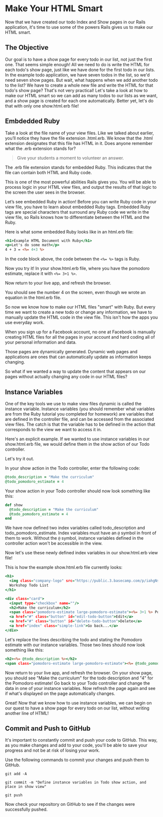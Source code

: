 # Make Your HTML Smart

Now that we have created our todo Index and Show pages in our Rails application, it's time to use some of the powers Rails gives us to make our HTML smart.

## The Objective
Our goal is to have a show page for every todo in our list, not just the first one. That seems simple enough! All we need to do is write the HTML for each todo's show page, just like we have done for the first todo in our lists. In the example todo application, we have seven todos in the list, so we'd need seven show pages. But wait, what happens when we add another todo to the list? We have to create a whole new file and write the HTML for that todo's show page? That's not very practical! Let's take a look at how to make our HTML smart so we can add as many todos to our lists as we want, and a show page is created for each one automatically. Better yet, let's do that with only one show.html.erb file!

## Embdedded Ruby
Take a look at the file name of your view files. Like we talked about earlier, you’ll notice they have the file extension .html.erb. We know that the .html extension designates that this file has HTML in it. Does anyone remember what the .erb extension stands for?

>Give your students a moment to volunteer an answer.

The .erb file extension stands for embedded Ruby. This indicates that the file can contain both HTML and Ruby code.

This is one of the most powerful abilities Rails gives you. You will be able to process logic in your HTML view files, and output the results of that logic to the screen the user sees in the browser.

Let’s see embedded Ruby in action! Before you can write Ruby code in your view file, you have to learn about embedded Ruby tags. Embedded Ruby tags are special characters that surround any Ruby code we write in the view file, so Rails knows how to differentiate between the HTML and the Ruby.

Here is what some embedded Ruby looks like in an html.erb file:
```html.erb
<h1>Example HTML Document with Ruby</h1>
<p>Let's do some math</p>
4 + 3 = <%= 4+3 %>
```

In the code block above, the code between the `<%= %>` tags is Ruby.

Now you try it! In your show.html.erb file, where you have the pomodoro estimate, replace it with `<%= 3+1 %>`.

Now return to your live app, and refresh the browser.

You should see the number 4 on the screen, even though we wrote an equation in the html.erb file.

So now we know how to make our HTML files "smart" with Ruby. But every time we want to create a new todo or change any information, we have to manually update the HTML code in the view file. This isn't how the apps you use everyday work.

When you sign up for a Facebook account, no one at Facebook is manually creating HTML files for all the pages in your account and hard coding all of your personal information and data.

Those pages are dynamically generated. Dynamic web pages and applications are ones that can automatically update as information keeps changing.

So what if we wanted a way to update the content that appears on our pages without actually changing any code in our HTML files?

## Instance Variables
One of the key tools we use to make view files dynamic is called the instance variable. Instance variables (you should remember what variables are from the Ruby tutorial you completed for homework) are variables that are defined in the controller file, and can be accessed from the associated view files. The catch is that the variable has to be defined in the action that corresponds to the view we want to access it in.

Here's an explicit example. If we wanted to use instance variables in our show.html.erb file, we would define them in the show action of our Todo controller.

Let's try it out.

In your show action in the Todo controller, enter the following code:
```ruby
@todo_description = "Make the curriculum"
@todo_pomodoro_estimate = 4
```

Your show action in your Todo controller should now look something like this:
```ruby
def show
  @todo_description = "Make the curriculum"
  @todo_pomodoro_estimate = 4
end
```

We have now defined two index variables called todo_description and todo_pomodoro_estimate. Index variables must have an `@` symbol in front of them to work. Without the `@` symbol, instance variables defined in the controller action won't be accessible in the view.

Now let's use these newly defined index variables in our show.html.erb view file!

This is how the example show.html.erb file currently looks:
```html.erb
<h1>
  <img class="company-logo" src="https://public.3.basecamp.com/p/iahgNshn1oKq98sWGf1q89Vo/uploads/511042491/download/CodeNow%20Logo.png"></img>
  Workshop Todo List
</h1>

<div class="card">
  <input type="checkbox" name=""/>
  <h2>Make the curriculum</h2>
  <span class="pomodoro-estimate large-pomodoro-estimate"><%= 3+1 %> Pomodoros</span>
  <a href="#" class="button" id="edit-todo-button">Edit</a>
  <a href="#" class="button" id="delete-todo-button">Delete</a>
  <a href="index" class="simple-link">Go back...</a>
</div>
```

Let's replace the lines describing the todo and stating the Pomodoro estimate with our instance variables. Those two lines should now look something like this:
```html.erb
<h2><%= @todo_description %></h2>
<span class="pomodoro-estimate large-pomodoro-estimate"><%= @todo_pomodoro_estimate %> Pomodoros</span>
```

Now return to your live app, and refresh the browser. On your show page, you should see "Make the curriculum" for the todo description and "4" for the Pomodoro estimate! Go back to your Todo controller and change the data in one of your instance variables. Now refresh the page again and see if what's displayed on the page automatically changes.

Great! Now that we know how to use instance variables, we can begin on our quest to have a show page for every todo on our list, without writing another line of HTML!

## Commit and Push to GitHub
It's important to constantly commit and push your code to GitHub. This way, as you make changes and add to your code, you'll be able to save your progress and not be at risk of losing your work.

Use the following commands to commit your changes and push them to GitHub.

```shell
git add -A
```

```shell
git commit -m "Define instance variables in Todo show action, and place in show view"
```

```shell
git push
```

Now check your repository on GitHub to see if the changes were successfully pushed.
